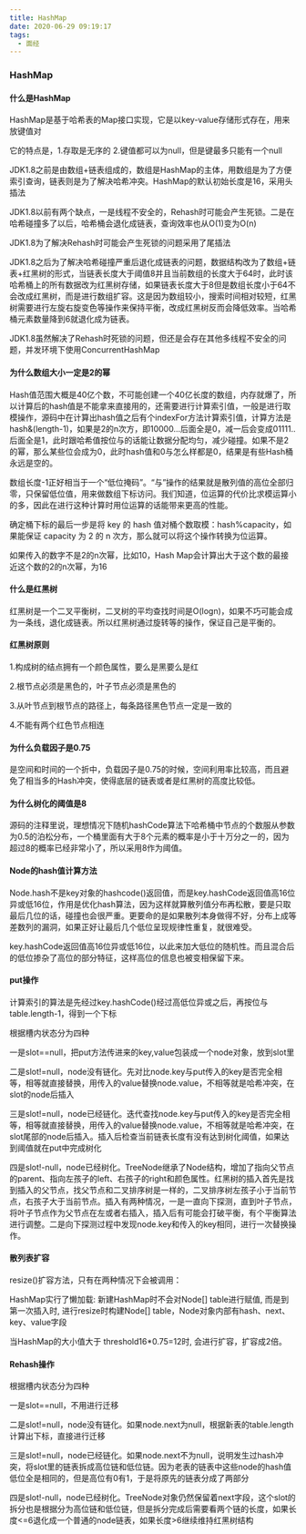 ```yaml
---
title: HashMap
date: 2020-06-29 09:19:17
tags:
  - 面经
---
```


### HashMap

#### 什么是HashMap

HashMap是基于哈希表的Map接口实现，它是以key-value存储形式存在，用来放键值对

它的特点是，1.存取是无序的 2.键值都可以为null，但是键最多只能有一个null

JDK1.8之前是由数组+链表组成的，数组是HashMap的主体，用数组是为了方便索引查询，链表则是为了解决哈希冲突。HashMap的默认初始长度是16，采用头插法

JDK1.8以前有两个缺点，一是线程不安全的，Rehash时可能会产生死锁。二是在哈希碰撞多了以后，哈希桶会退化成链表，查询效率也从O(1)变为O(n)

JDK1.8为了解决Rehash时可能会产生死锁的问题采用了尾插法

JDK1.8之后为了解决哈希碰撞严重后退化成链表的问题，数据结构改为了数组+链表+红黑树的形式，当链表长度大于阈值8并且当前数组的长度大于64时，此时该哈希桶上的所有数据改为红黑树存储，如果链表长度大于8但是数组长度小于64不会改成红黑树，而是进行数组扩容。这是因为数组较小，搜索时间相对较短，红黑树需要进行左旋右旋变色等操作来保持平衡，改成红黑树反而会降低效率。当哈希桶元素数量降到6就退化成为链表。

JDK1.8虽然解决了Rehash时死锁的问题，但还是会存在其他多线程不安全的问题，并发环境下使用ConcurrentHashMap

<!--more-->

#### 为什么数组大小一定是2的幂

Hash值范围大概是40亿个数，不可能创建一个40亿长度的数组，内存就爆了，所以计算后的hash值是不能拿来直接用的，还需要进行计算索引值，一般是进行取模操作，源码中在计算出hash值之后有个indexFor方法计算索引值，计算方法是hash&(length-1)，如果是2的n次方，即10000...后面全是0，减一后会变成01111..后面全是1，此时跟哈希值按位与的话能让数据分配均匀，减少碰撞。如果不是2的幂，那么某些位会成为0，此时hash值和0与怎么样都是0，结果是有些Hash桶永远是空的。

数组长度-1正好相当于一个“低位掩码”。“与”操作的结果就是散列值的高位全部归零，只保留低位值，用来做数组下标访问。我们知道，位运算的代价比求模运算小的多，因此在进行这种计算时用位运算的话能带来更高的性能。

确定桶下标的最后一步是将 key 的 hash 值对桶个数取模：hash%capacity，如果能保证 capacity 为 2 的 n 次方，那么就可以将这个操作转换为位运算。

如果传入的数字不是2的n次幂，比如10，Hash Map会计算出大于这个数的最接近这个数的2的n次幂，为16

#### 什么是红黑树

红黑树是一个二叉平衡树，二叉树的平均查找时间是O(logn)，如果不巧可能会成为一条线，退化成链表。所以红黑树通过旋转等的操作，保证自己是平衡的。

#### 红黑树原则

1.构成树的结点拥有一个颜色属性，要么是黑要么是红

2.根节点必须是黑色的，叶子节点必须是黑色的

3.从叶节点到根节点的路径上，每条路径黑色节点一定是一致的

4.不能有两个红色节点相连

#### 为什么负载因子是0.75

是空间和时间的一个折中，负载因子是0.75的时候，空间利用率比较高，而且避免了相当多的Hash冲突，使得底层的链表或者是红黑树的高度比较低。

#### 为什么树化的阈值是8

源码的注释里说，理想情况下随机hashCode算法下哈希桶中节点的个数服从参数为0.5的泊松分布，一个桶里面有大于8个元素的概率是小于十万分之一的，因为超过8的概率已经非常小了，所以采用8作为阈值。 

#### Node的hash值计算方法

Node.hash不是key对象的hashcode()返回值，而是key.hashCode返回值高16位异或低16位，作用是优化hash算法，因为这样就算散列值分布再松散，要是只取最后几位的话，碰撞也会很严重。更要命的是如果散列本身做得不好，分布上成等差数列的漏洞，如果正好让最后几个低位呈现规律性重复，就很难受。

key.hashCode返回值高16位异或低16位，以此来加大低位的随机性。而且混合后的低位掺杂了高位的部分特征，这样高位的信息也被变相保留下来。

#### put操作

计算索引的算法是先经过key.hashCode()经过高低位异或之后，再按位与table.length-1，得到一个下标

根据槽内状态分为四种

一是slot==null，把put方法传进来的key,value包装成一个node对象，放到slot里

二是slot!=null，node没有链化。先对比node.key与put传入的key是否完全相等，相等就直接替换，用传入的value替换node.value，不相等就是哈希冲突，在slot的node后插入

三是slot!=null，node已经链化。迭代查找node.key与put传入的key是否完全相等，相等就直接替换，用传入的value替换node.value，不相等就是哈希冲突，在slot尾部的node后插入。插入后检查当前链表长度有没有达到树化阈值，如果达到阈值就在put中完成树化

四是slot!-null，node已经树化。TreeNode继承了Node结构，增加了指向父节点的parent、指向左孩子的left、右孩子的right和颜色属性。红黑树的插入首先是找到插入的父节点，找父节点和二叉排序树是一样的，二叉排序树左孩子小于当前节点，右孩子大于当前节点。插入有两种情况，一是一直向下探测，直到叶子节点，将叶子节点作为父节点在左或者右插入，插入后有可能会打破平衡，有个平衡算法进行调整。二是向下探测过程中发现node.key和传入的key相同，进行一次替换操作。

#### 散列表扩容

resize()扩容方法，只有在两种情况下会被调用：

HashMap实行了懒加载: 新建HashMap时不会对Node[] table进行赋值, 而是到第一次插入时, 进行resize时构建Node[] table，Node对象内部有hash、next、key、value字段

当HashMap的大小值大于 threshold16*0.75=12时, 会进行扩容，扩容成2倍。

#### Rehash操作

根据槽内状态分为四种

一是slot==null，不用进行迁移

二是slot!=null，node没有链化。如果node.next为null，根据新表的table.length计算出下标，直接进行迁移

三是slot!=null，node已经链化。如果node.next不为null，说明发生过hash冲突，将slot里的链表拆成高位链和低位链。因为老表的链表中这些node的hash值低位全是相同的，但是高位有0有1，于是将原先的链表分成了两部分

四是slot!-null，node已经树化。TreeNode对象仍然保留着next字段，这个slot的拆分也是根据分为高位链和低位链，但是拆分完成后需要看两个链的长度，如果长度<=6退化成一个普通的node链表，如果长度>6继续维持红黑树结构